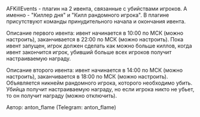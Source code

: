 AFKillEvents - плагин на 2 ивента, связанные с убийствами игроков. А именно - "Киллер дня" и "Килл рандомного игрока". В плагине присутствуют команды принудительного начала и окончания ивента.



Описание первого ивента: ивент начинается в 10:00 по МСК (можно настроить), заканчивается в 22:00 по МСК (можно настроить). Пока ивент запущен, игрок должен сделать как можно больше киллов, когда ивент закончится игрок, убивший больше всех игроков получит настраиваемую награду.



Описание второго ивента: ивент начинается в 14:00 по МСК (можно настроить), заканчивается в 18:00 по МСК (можно настроить). Объявляется никнейм рандомного игрока, которого необходимо убить. Убийца получит настраиваемую награду, но если игрока никто не убьет, то он получит награду (можно отключить).



Автор: anton_flame (Telegram: anton_flame)
